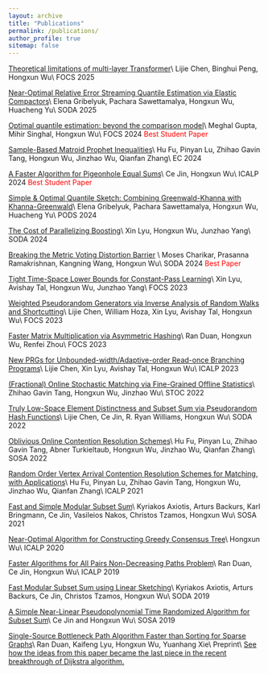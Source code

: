 ```yaml
---
layout: archive
title: "Publications"
permalink: /publications/
author_profile: true
sitemap: false
---
```


[Theoretical limitations of multi-layer Transformer](https://arxiv.org/abs/2412.02975)\\
Lijie Chen, Binghui Peng, Hongxun Wu\\
FOCS 2025

[Near-Optimal Relative Error Streaming Quantile Estimation via Elastic Compactors](https://arxiv.org/abs/2411.01384)\\
Elena Gribelyuk, Pachara Sawettamalya, Hongxun Wu, Huacheng Yu\\
SODA 2025

[Optimal quantile estimation: beyond the comparison model](https://arxiv.org/abs/2404.03847)\\
Meghal Gupta, Mihir Singhal, Hongxun Wu\\
FOCS 2024 <span style="color:red;">Best Student Paper</span>

[Sample-Based Matroid Prophet Inequalities](https://arxiv.org/abs/2406.12799)\\
Hu Fu, Pinyan Lu, Zhihao Gavin Tang, Hongxun Wu, Jinzhao Wu, Qianfan Zhang\\
EC 2024

[A Faster Algorithm for Pigeonhole Equal Sums](https://arxiv.org/abs/2403.19117)\\
Ce Jin, Hongxun Wu\\
ICALP 2024 <span style="color:red;">Best Student Paper</span>

[Simple & Optimal Quantile Sketch: Combining Greenwald-Khanna with Khanna-Greenwald](https://dl.acm.org/doi/10.1145/3651610)\\
Elena Gribelyuk, Pachara Sawettamalya, Hongxun Wu, Huacheng Yu\\
PODS 2024

[The Cost of Parallelizing Boosting](https://arxiv.org/abs/2402.15145)\\
Xin Lyu, Hongxun Wu, Junzhao Yang\\
SODA 2024

[Breaking the Metric Voting Distortion Barrier](https://arxiv.org/abs/2306.17838) \\
Moses Charikar, Prasanna Ramakrishnan, Kangning Wang, Hongxun Wu\\
SODA 2024 <span style="color:red;">Best Paper</span>

[Tight Time-Space Lower Bounds for Constant-Pass Learning](https://arxiv.org/abs/2310.08070)\\
Xin Lyu, Avishay Tal, Hongxun Wu, Junzhao Yang\\
FOCS 2023

[Weighted Pseudorandom Generators via Inverse Analysis of Random Walks and Shortcutting](https://eccc.weizmann.ac.il/report/2023/114/)\\
Lijie Chen, William Hoza, Xin Lyu, Avishay Tal, Hongxun Wu\\
FOCS 2023

[Faster Matrix Multiplication via Asymmetric Hashing](https://arxiv.org/abs/2210.10173)\\
Ran Duan, Hongxun Wu, Renfei Zhou\\
FOCS 2023

[New PRGs for Unbounded-width/Adaptive-order Read-once Branching Programs](https://drops.dagstuhl.de/opus/volltexte/2023/18091/)\\
Lijie Chen, Xin Lyu, Avishay Tal, Hongxun Wu\\
ICALP 2023

[(Fractional) Online Stochastic Matching via Fine-Grained Offline Statistics](https://arxiv.org/abs/2204.06851)\\
Zhihao Gavin Tang, Hongxun Wu, Jinzhao Wu\\
STOC 2022

[Truly Low-Space Element Distinctness and Subset Sum via Pseudorandom Hash Functions](https://arxiv.org/abs/2111.01759)\\
Lijie Chen, Ce Jin, R. Ryan Williams, Hongxun Wu\\
SODA 2022

[Oblivious Online Contention Resolution Schemes](https://arxiv.org/abs/2111.10607)\\
Hu Fu, Pinyan Lu, Zhihao Gavin Tang, Abner Turkieltaub, Hongxun Wu, Jinzhao Wu, Qianfan Zhang\\
SOSA 2022

[Random Order Vertex Arrival Contention Resolution Schemes for Matching, with Applications](https://drops.dagstuhl.de/opus/volltexte/2021/14137/)\\
Hu Fu, Pinyan Lu, Zhihao Gavin Tang, Hongxun Wu, Jinzhao Wu, Qianfan Zhang\\
ICALP 2021

[Fast and Simple Modular Subset Sum](https://arxiv.org/abs/2008.10577)\\
Kyriakos Axiotis, Arturs Backurs, Karl Bringmann, Ce Jin, Vasileios Nakos, Christos Tzamos, Hongxun Wu\\
SOSA 2021

[Near-Optimal Algorithm for Constructing Greedy Consensus Tree](https://drops.dagstuhl.de/opus/volltexte/2020/12512/)\\
Hongxun Wu\\
ICALP 2020

[Faster Algorithms for All Pairs Non-Decreasing Paths Problem](https://arxiv.org/abs/1904.10701)\\
Ran Duan, Ce Jin, Hongxun Wu\\
ICALP 2019

[Fast Modular Subset Sum using Linear Sketching](https://epubs.siam.org/doi/abs/10.1137/1.9781611975482.4)\\
Kyriakos Axiotis, Arturs Backurs, Ce Jin, Christos Tzamos, Hongxun Wu\\
SODA 2019

[A Simple Near-Linear Pseudopolynomial Time Randomized Algorithm for Subset Sum](https://arxiv.org/abs/1807.11597)\\
Ce Jin and Hongxun Wu\\
SOSA 2019

[Single-Source Bottleneck Path Algorithm Faster than Sorting for Sparse Graphs](https://arxiv.org/abs/1808.10658)\\
Ran Duan, Kaifeng Lyu, Hongxun Wu, Yuanhang Xie\\
Preprint\\
<span style="color:blue;">[See how the ideas from this paper became the last piece in the recent breakthrough of Dijkstra algorithm.](https://www.quantamagazine.org/new-method-is-the-fastest-way-to-find-the-best-routes-20250806/) </span>
